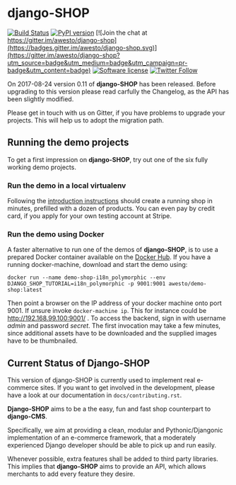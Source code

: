# django-SHOP

[![Build Status](https://travis-ci.org/awesto/django-shop.svg?branch=master)](https://travis-ci.org/awesto/django-shop)
[![PyPI version](https://img.shields.io/pypi/v/django-shop.svg)](https://pypi.python.org/pypi/django-shop)
[![Join the chat at https://gitter.im/awesto/django-shop](https://badges.gitter.im/awesto/django-shop.svg)](https://gitter.im/awesto/django-shop?utm_source=badge&utm_medium=badge&utm_campaign=pr-badge&utm_content=badge)
[![Software license](https://img.shields.io/pypi/l/django-shop.svg)](https://pypi.python.org/pypi/django-shop)
[![Twitter Follow](https://img.shields.io/twitter/follow/djangoSHOP.svg?style=social&label=djangoSHOP)](https://twitter.com/djangoSHOP)


On 2017-08-24 version 0.11 of **django-SHOP** has been released. Before upgrading to this version
please read carfully the Changelog, as the API has been slightly modified.

Please get in touch with us on Gitter, if you have problems to upgrade your projects. This will
help us to adopt the migration path.


## Running the demo projects

To get a first impression on **django-SHOP**, try out one of the six fully working demo projects.


### Run the demo in a local virtualenv

Following the [introduction instructions](http://django-shop.readthedocs.io/en/latest/tutorial/intro.html)
should create a running shop in minutes, prefilled with a dozen of products. You can even pay by credit
card, if you apply for your own testing account at Stripe.


### Run the demo using Docker

A faster alternative to run one of the demos of **django-SHOP**, is to use a prepared Docker
container available on the [Docker Hub](https://hub.docker.com/r/awesto/django-shop-demo/).
If you have a running docker-machine, download and start the demo using:

```
docker run --name demo-shop-i18n_polymorphic --env DJANGO_SHOP_TUTORIAL=i18n_polymorphic -p 9001:9001 awesto/demo-shop:latest
```

Then point a browser on the IP address of your docker machine onto port 9001. If unsure invoke
``docker-machine ip``. This for instance could be http://192.168.99.100:9001/ .
To access the backend, sign in with username *admin* and password *secret*. The first invocation
may take a few minutes, since additional assets have to be downloaded and the supplied images have
to be thumbnailed.


## Current Status of Django-SHOP

This version of django-SHOP is currently used to implement real e-commerce sites. If you want
to get involved in the development, please have a look at our documentation in ``docs/contributing.rst``.


**Django-SHOP** aims to be a the easy, fun and fast shop counterpart to **django-CMS**.

Specifically, we aim at providing a clean, modular and Pythonic/Djangonic implementation of an
e-commerce framework, that a moderately experienced Django developer should be able to pick up
and run easily.

Whenever possible, extra features shall be added to third party libraries. This implies that
**django-SHOP** aims to provide an API, which allows merchants to add every feature they desire.

